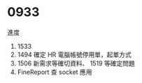 # 0933

進度

1. 1533
2. 1494 確定 HR 電腦帳號停用單，起單方式
3. 1506 新需求等確切資料、 1519 等確定問題
4. FineReport 查 socket 應用
